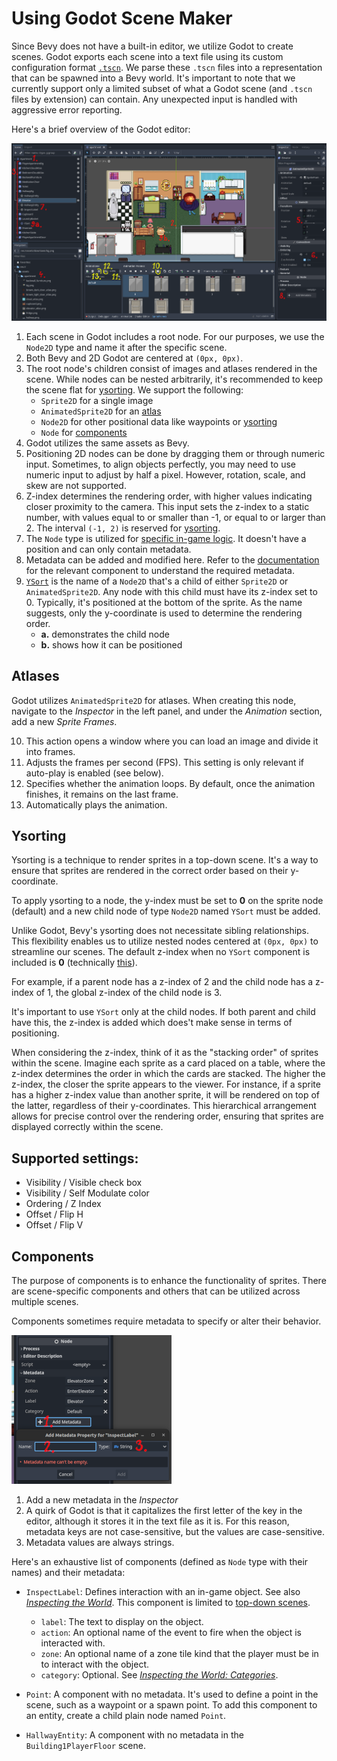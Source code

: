 # Using Godot Scene Maker

Since Bevy does not have a built-in editor, we utilize Godot to create scenes.
Godot exports each scene into a text file using its custom configuration format [`.tscn`][godot-tscn].
We parse these `.tscn` files into a representation that can be spawned into a Bevy world.
It's important to note that we currently support only a limited subset of what a Godot scene (and `.tscn` files by extension) can contain.
Any unexpected input is handled with aggressive error reporting.

Here's a brief overview of the Godot editor:

![Godot editor overview](assets/godot-editor-overview.png)

1. Each scene in Godot includes a root node.
   For our purposes, we use the `Node2D` type and name it after the specific scene.
2. Both Bevy and 2D Godot are centered at `(0px, 0px)`.
3. The root node's children consist of images and atlases rendered in the scene.
   While nodes can be nested arbitrarily, it's recommended to keep the scene flat for [ysorting](#ysorting).
   We support the following:
   - `Sprite2D` for a single image
   - `AnimatedSprite2D` for an [atlas](#atlases)
   - `Node2D` for other positional data like waypoints or [ysorting](#ysorting)
   - `Node` for [components](#components)
4. Godot utilizes the same assets as Bevy.
5. Positioning 2D nodes can be done by dragging them or through numeric input.
   Sometimes, to align objects perfectly, you may need to use numeric input to adjust by half a pixel.
   However, rotation, scale, and skew are not supported.
6. Z-index determines the rendering order, with higher values indicating closer proximity to the camera.
   This input sets the z-index to a static number, with values equal to or smaller than -1, or equal to or larger than 2.
   The interval `(-1, 2)` is reserved for [ysorting](#ysorting).
7. The `Node` type is utilized for [specific in-game logic](#components).
   It doesn't have a position and can only contain metadata.
8. Metadata can be added and modified here.
   Refer to the [documentation](#components) for the relevant component to understand the required metadata.
9. [`YSort`](#ysorting) is the name of a `Node2D` that's a child of either `Sprite2D` or `AnimatedSprite2D`.
   Any node with this child must have its z-index set to 0.
   Typically, it's positioned at the bottom of the sprite.
   As the name suggests, only the y-coordinate is used to determine the rendering order.
   - **a.** demonstrates the child node
   - **b.** shows how it can be positioned

## Atlases

Godot utilizes `AnimatedSprite2D` for atlases.
When creating this node, navigate to the _Inspector_ in the left panel, and under the _Animation_ section, add a new _Sprite Frames_.

10. This action opens a window where you can load an image and divide it into frames.
11. Adjusts the frames per second (FPS).
    This setting is only relevant if auto-play is enabled (see below).
12. Specifies whether the animation loops.
    By default, once the animation finishes, it remains on the last frame.
13. Automatically plays the animation.

## Ysorting

Ysorting is a technique to render sprites in a top-down scene.
It's a way to ensure that sprites are rendered in the correct order based on their y-coordinate.

To apply ysorting to a node, the y-index must be set to **0** on the sprite node (default) and a new child node of type `Node2D` named `YSort` must be added.

Unlike Godot, Bevy's ysorting does not necessitate sibling relationships.
This flexibility enables us to utilize nested nodes centered at `(0px, 0px)` to streamline our scenes.
The default z-index when no `YSort` component is included is **0** (technically [this][f32-epsilon]).

For example, if a parent node has a z-index of 2 and the child node has a z-index of 1, the global z-index of the child node is 3.

It's important to use `YSort` only at the child nodes.
If both parent and child have this, the z-index is added which does't make sense in terms of positioning.

When considering the z-index, think of it as the "stacking order" of sprites within the scene.
Imagine each sprite as a card placed on a table, where the z-index determines the order in which the cards are stacked.
The higher the z-index, the closer the sprite appears to the viewer.
For instance, if a sprite has a higher z-index value than another sprite, it will be rendered on top of the latter, regardless of their y-coordinates.
This hierarchical arrangement allows for precise control over the rendering order, ensuring that sprites are displayed correctly within the scene.

## Supported settings:

- Visibility / Visible check box
- Visibility / Self Modulate color
- Ordering / Z Index
- Offset / Flip H
- Offset / Flip V

## Components

The purpose of components is to enhance the functionality of sprites.
There are scene-specific components and others that can be utilized across multiple scenes.

Components sometimes require metadata to specify or alter their behavior.

![Godot editor metadata](assets/godot-editor-metadata.png)

1. Add a new metadata in the _Inspector_
2. A quirk of Godot is that it capitalizes the first letter of the key in the editor, although it stores it in the text file as it is.
   For this reason, metadata keys are not case-sensitive, but the values are case-sensitive.
3. Metadata values are always strings.

Here's an exhaustive list of components (defined as `Node` type with their names) and their metadata:

- `InspectLabel`: Defines interaction with an in-game object.
  See also [_Inspecting the World_](ability_to_inspect.md).
  This component is limited to [top-down scenes](top_down.md).

  - `label`: The text to display on the object.
  - `action`: An optional name of the event to fire when the object is interacted with.
  - `zone`: An optional name of a zone tile kind that the player must be in to interact with the object.
  - `category`: Optional. See [_Inspecting the World: Categories_](ability_to_inspect.md#categories).

- `Point`: A component with no metadata.
  It's used to define a point in the scene, such as a waypoint or a spawn point.
  To add this component to an entity, create a child plain node named `Point`.

- `HallwayEntity`: A component with no metadata in the `Building1PlayerFloor` scene.

<!-- List of References -->

[godot-tscn]: https://docs.godotengine.org/en/stable/contributing/development/file_formats/tscn.html
[f32-epsilon]: https://doc.rust-lang.org/std/primitive.f32.html#associatedconstant.EPSILON
